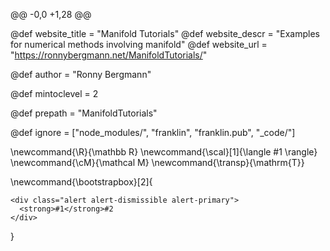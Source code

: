 @@ -0,0 +1,28 @@
<!--
Add here global page variables to use throughout your
website.
The website_* must be defined for the RSS to work
-->
@def website_title = "Manifold Tutorials"
@def website_descr = "Examples for numerical methods involving manifold"
@def website_url   = "https://ronnybergmann.net/ManifoldTutorials/"

@def author = "Ronny Bergmann"

@def mintoclevel = 2

@def prepath = "ManifoldTutorials"

<!--
Add here files or directories that should be ignored by Franklin, otherwise
these files might be copied and, if markdown, processed by Franklin which
you might not want. Indicate directories by ending the name with a `/`.
-->
@def ignore = ["node_modules/", "franklin", "franklin.pub", "_code/"]

<!--
Add here global latex commands to use throughout your
pages. It can be math commands but does not need to be.
For instance:
* \newcommand{\phrase}{This is a long phrase to copy.}
-->
\newcommand{\R}{\mathbb R}
\newcommand{\scal}[1]{\langle #1 \rangle}
\newcommand{\cM}{\mathcal M}
\newcommand{\transp}{\mathrm{T}}

\newcommand{\bootstrapbox}[2]{
~~~
<div class="alert alert-dismissible alert-primary">
  <strong>#1</strong>#2
</div>
~~~
}
